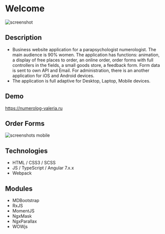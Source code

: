 # Welcome

![screenshot](http://pix.my/7zOLGu)

## Description

 - Business website application for a parapsychologist numerologist. The main audience is 90% women. The application has functions: animation, a display of free places to order, an online order, order forms with full controllers in the fields, a small goods store, a feedback form. Form data is sent to own API and Email. For administration, there is an another application for iOS and Android devices.
 - The application is full adaptive for Desktop, Laptop, Mobile devices.

## Demo

https://numerolog-valeria.ru

## Order Forms

![screenshots mobile](https://pix.my/d0UKVg)

## Technologies

 - HTML / CSS3 / SCSS
 - JS / TypeScript / Angular 7.x.x 
 - Webpack

## Modules

 - MDBootstrap
 - RxJS
 - MomentJS
 - NgxMask
 - NgxParallax
 - WOWjs

##
